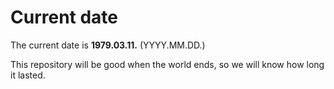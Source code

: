 # Current date

The current date is **1979.03.11.** (YYYY.MM.DD.)

This repository will be good when the world ends, so we will know how long it lasted.